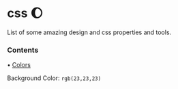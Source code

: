# css 🌔
List of some amazing design and css properties and tools.

### Contents
• [Colors](#colors)

<span id="colors"></span>
Background Color: 
``` rgb(23,23,23) ```


